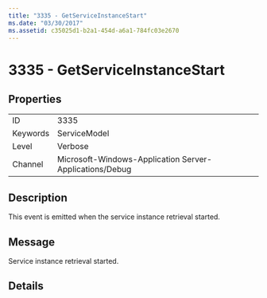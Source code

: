 ```yaml
---
title: "3335 - GetServiceInstanceStart"
ms.date: "03/30/2017"
ms.assetid: c35025d1-b2a1-454d-a6a1-784fc03e2670
---
```

# 3335 - GetServiceInstanceStart
## Properties  
  
|||  
|-|-|  
|ID|3335|  
|Keywords|ServiceModel|  
|Level|Verbose|  
|Channel|Microsoft-Windows-Application Server-Applications/Debug|  
  
## Description  
 This event is emitted when the service instance retrieval started.  
  
## Message  
 Service instance retrieval started.  
  
## Details
